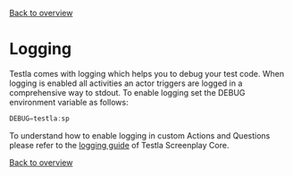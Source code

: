 [Back to overview](../guides.md)

# Logging

Testla comes with logging which helps you to debug your test code. When logging is enabled all activities an actor triggers are logged in a comprehensive way to stdout. To enable logging set the DEBUG environment variable as follows:

```typescript
DEBUG=testla:sp
```

To understand how to enable logging in custom Actions and Questions please refer to the [logging guide](https://github.com/testla-project/testla-screenplay-core-js/blob/main/doc/logging.md) of Testla Screenplay Core.

[Back to overview](../guides.md)